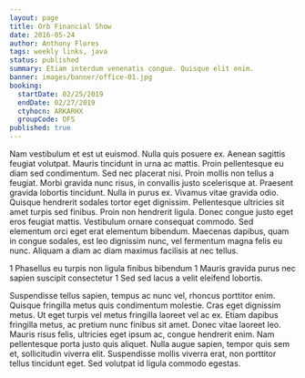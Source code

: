 ```yaml
---
layout: page
title: Orb Financial Show
date: 2016-05-24
author: Anthony Flores
tags: weekly links, java
status: published
summary: Etiam interdum venenatis congue. Quisque elit enim.
banner: images/banner/office-01.jpg
booking:
  startDate: 02/25/2019
  endDate: 02/27/2019
  ctyhocn: ARKARHX
  groupCode: OFS
published: true
---
```

Nam vestibulum et est ut euismod. Nulla quis posuere ex. Aenean sagittis feugiat volutpat. Mauris tincidunt in urna ac mattis. Proin pellentesque eu diam sed condimentum. Sed nec placerat nisi. Proin mollis non tellus a feugiat. Morbi gravida nunc risus, in convallis justo scelerisque at. Praesent gravida lobortis tincidunt. Nulla in purus ex. Vivamus vitae gravida odio. Quisque hendrerit sodales tortor eget dignissim.
Pellentesque ultricies sit amet turpis sed finibus. Proin non hendrerit ligula. Donec congue justo eget eros feugiat mattis. Vestibulum ornare consequat commodo. Sed elementum orci eget erat elementum bibendum. Maecenas dapibus, quam in congue sodales, est leo dignissim nunc, vel fermentum magna felis eu nunc. Aliquam a diam ac diam maximus facilisis at nec tellus.

1 Phasellus eu turpis non ligula finibus bibendum
1 Mauris gravida purus nec sapien suscipit consectetur
1 Sed sed lacus a velit eleifend lobortis.

Suspendisse tellus sapien, tempus ac nunc vel, rhoncus porttitor enim. Quisque fringilla metus quis condimentum molestie. Cras eget dignissim metus. Ut eget turpis vel metus fringilla laoreet vel ac ex. Etiam dapibus fringilla metus, ac pretium nunc finibus sit amet. Donec vitae laoreet leo. Mauris risus felis, ultricies eget ipsum ac, congue hendrerit enim. Nam pellentesque porta justo quis aliquet. Nulla augue sapien, tempor quis sem et, sollicitudin viverra elit. Suspendisse mollis viverra erat, non porttitor tellus tincidunt eget. Sed volutpat id ligula commodo egestas.
